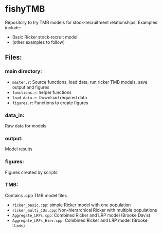 # fishyTMB
Repository to try TMB models for stock-recruitment relationships. Examples include:
- Basic Ricker stock-recruit model
- (other examples to follow)

## Files:
### main directory: 
- `master.r`: Source functions, load data, run ricker TMB models, save output and figures
- `functions.r`: helper functions
- `load_data.r`: Download required data
- `figures.r`: Functions to create figures
### data_in: 
Raw data for models 
### output: 
Model results
### figures: 
Figures created by scripts
### TMB: 
Contains .cpp TMB model files
- `ricker_basic.cpp`: simple Ricker model with one population
- `ricker_multi_CUs.cpp`: Non-hierarchical Ricker with multiple populations
- `Aggregate_LRPs.cpp`: Combined Ricker and LRP model (Brooke Davis)
- `Aggregate_LRPs_Hier.cpp`: Combined Ricker and LRP model (Brooke Davis)


